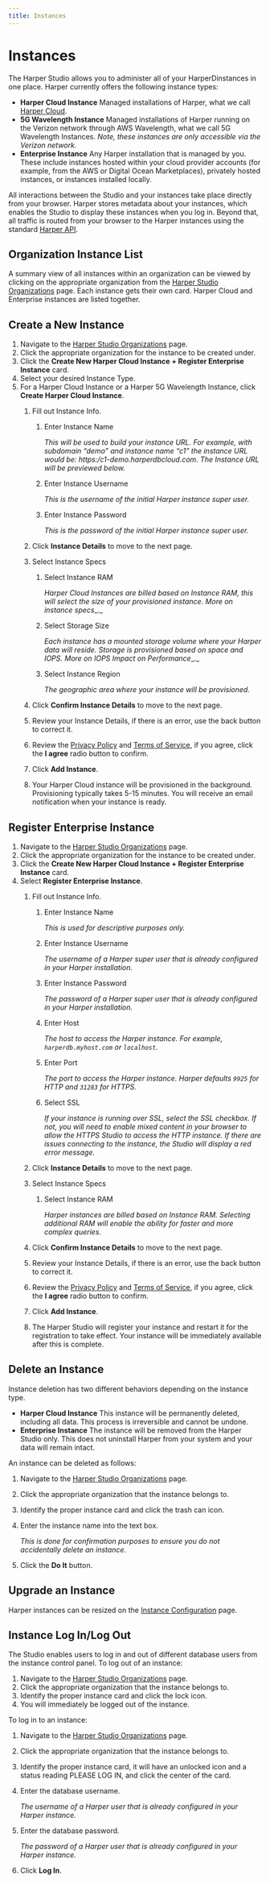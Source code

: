 ```yaml
---
title: Instances
---
```


# Instances

The Harper Studio allows you to administer all of your HarperDinstances in one place. Harper currently offers the following instance types:

- **Harper Cloud Instance** Managed installations of Harper, what we call [Harper Cloud](../../deployments/harper-cloud/).
- **5G Wavelength Instance** Managed installations of Harper running on the Verizon network through AWS Wavelength, what we call 5G Wavelength Instances. _Note, these instances are only accessible via the Verizon network._
- **Enterprise Instance** Any Harper installation that is managed by you. These include instances hosted within your cloud provider accounts (for example, from the AWS or Digital Ocean Marketplaces), privately hosted instances, or instances installed locally.

All interactions between the Studio and your instances take place directly from your browser. Harper stores metadata about your instances, which enables the Studio to display these instances when you log in. Beyond that, all traffic is routed from your browser to the Harper instances using the standard [Harper API](../../developers/operations-api/).

## Organization Instance List

A summary view of all instances within an organization can be viewed by clicking on the appropriate organization from the [Harper Studio Organizations](https:/studio.harperdb.io/organizations) page. Each instance gets their own card. Harper Cloud and Enterprise instances are listed together.

## Create a New Instance

1. Navigate to the [Harper Studio Organizations](https:/studio.harperdb.io/organizations) page.
1. Click the appropriate organization for the instance to be created under.
1. Click the **Create New Harper Cloud Instance + Register Enterprise Instance** card.
1. Select your desired Instance Type.
1. For a Harper Cloud Instance or a Harper 5G Wavelength Instance, click **Create Harper Cloud Instance**.
   1. Fill out Instance Info.
      1. Enter Instance Name

         _This will be used to build your instance URL. For example, with subdomain “demo” and instance name “c1” the instance URL would be: https:/c1-demo.harperdbcloud.com. The Instance URL will be previewed below._

      1. Enter Instance Username

         _This is the username of the initial Harper instance super user._

      1. Enter Instance Password

         _This is the password of the initial Harper instance super user._

   1. Click **Instance Details** to move to the next page.
   1. Select Instance Specs
      1. Select Instance RAM

         _Harper Cloud Instances are billed based on Instance RAM, this will select the size of your provisioned instance._ _More on instance specs__._

      1. Select Storage Size

         _Each instance has a mounted storage volume where your Harper data will reside. Storage is provisioned based on space and IOPS._ _More on IOPS Impact on Performance__._

      1. Select Instance Region

         _The geographic area where your instance will be provisioned._

   1. Click **Confirm Instance Details** to move to the next page.
   1. Review your Instance Details, if there is an error, use the back button to correct it.
   1. Review the [Privacy Policy](https:/harperdb.io/legal/privacy-policy/) and [Terms of Service](https:/harperdb.io/legal/harperdb-cloud-terms-of-service/), if you agree, click the **I agree** radio button to confirm.
   1. Click **Add Instance**.
   1. Your Harper Cloud instance will be provisioned in the background. Provisioning typically takes 5-15 minutes. You will receive an email notification when your instance is ready.

## Register Enterprise Instance

1. Navigate to the [Harper Studio Organizations](https:/studio.harperdb.io/organizations) page.
1. Click the appropriate organization for the instance to be created under.
1. Click the **Create New Harper Cloud Instance + Register Enterprise Instance** card.
1. Select **Register Enterprise Instance**.
   1. Fill out Instance Info.
      1. Enter Instance Name

         _This is used for descriptive purposes only._

      1. Enter Instance Username

         _The username of a Harper super user that is already configured in your Harper installation._

      1. Enter Instance Password

         _The password of a Harper super user that is already configured in your Harper installation._

      1. Enter Host

         _The host to access the Harper instance. For example, `harperdb.myhost.com` or `localhost`._

      1. Enter Port

         _The port to access the Harper instance. Harper defaults `9925` for HTTP and `31283` for HTTPS._

      1. Select SSL

         _If your instance is running over SSL, select the SSL checkbox. If not, you will need to enable mixed content in your browser to allow the HTTPS Studio to access the HTTP instance. If there are issues connecting to the instance, the Studio will display a red error message._

   1. Click **Instance Details** to move to the next page.
   1. Select Instance Specs
      1. Select Instance RAM

         _Harper instances are billed based on Instance RAM. Selecting additional RAM will enable the ability for faster and more complex queries._

   1. Click **Confirm Instance Details** to move to the next page.
   1. Review your Instance Details, if there is an error, use the back button to correct it.
   1. Review the [Privacy Policy](https:/harperdb.io/legal/privacy-policy/) and [Terms of Service](https:/harperdb.io/legal/harperdb-cloud-terms-of-service/), if you agree, click the **I agree** radio button to confirm.
   1. Click **Add Instance**.
   1. The Harper Studio will register your instance and restart it for the registration to take effect. Your instance will be immediately available after this is complete.

## Delete an Instance

Instance deletion has two different behaviors depending on the instance type.

- **Harper Cloud Instance** This instance will be permanently deleted, including all data. This process is irreversible and cannot be undone.
- **Enterprise Instance** The instance will be removed from the Harper Studio only. This does not uninstall Harper from your system and your data will remain intact.

An instance can be deleted as follows:

1. Navigate to the [Harper Studio Organizations](https:/studio.harperdb.io/organizations) page.
1. Click the appropriate organization that the instance belongs to.
1. Identify the proper instance card and click the trash can icon.
1. Enter the instance name into the text box.

   _This is done for confirmation purposes to ensure you do not accidentally delete an instance._

1. Click the **Do It** button.

## Upgrade an Instance

Harper instances can be resized on the [Instance Configuration](./instance-configuration) page.

## Instance Log In/Log Out

The Studio enables users to log in and out of different database users from the instance control panel. To log out of an instance:

1. Navigate to the [Harper Studio Organizations](https:/studio.harperdb.io/organizations) page.
1. Click the appropriate organization that the instance belongs to.
1. Identify the proper instance card and click the lock icon.
1. You will immediately be logged out of the instance.

To log in to an instance:

1. Navigate to the [Harper Studio Organizations](https:/studio.harperdb.io/organizations) page.
1. Click the appropriate organization that the instance belongs to.
1. Identify the proper instance card, it will have an unlocked icon and a status reading PLEASE LOG IN, and click the center of the card.
1. Enter the database username.

   _The username of a Harper user that is already configured in your Harper instance._

1. Enter the database password.

   _The password of a Harper user that is already configured in your Harper instance._

1. Click **Log In**.
